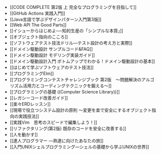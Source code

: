 
- [[CODE COMPLETE 第2版 上 完全なプログラミングを目指して]]
- [[GitHub Actions 実践入門]]
- [[Java言語で学ぶデザインパターン入門第3版]]
- [[Web API The Good Parts]]
- [[イシューからはじめよ──知的生産の「シンプルな本質」]]
- [[オブジェクト指向のこころ]]
- [[ソフトウェアテスト技法ドリル―テスト設計の考え方と実際]]
- [[ドメイン駆動設計 サンプルコード&FAQ]]
- [[ドメイン駆動設計 モデリング実装ガイド]]
- [[ドメイン駆動設計入門 ボトムアップでわかる！ドメイン駆動設計の基本]]
- [[はじめて学ぶソフトウェアのテスト技法]]
- [[プログラミングElm]]
- [[プログラミングコンテストチャレンジブック 第2版　～問題解決のアルゴリズム活用力とコーディングテクニックを鍛える～]]
- [[プログラミングの基礎 ((Computer Science Library))]]
- [[レガシーコード改善ガイド]]
- [[楽々ERDレッスン]]
- [[現場で役立つシステム設計の原則 〜変更を楽で安全にするオブジェクト指向の実践技法]]
- [[実践Vim　思考のスピードで編集しよう！]]
- [[リファクタリング(第2版) 既存のコードを安全に改善する]]
- [[人を動かす]]
- [[達人プログラマー ―熟達に向けたあなたの旅]]
- [[入門UNIXシェルプログラミング―シェルの基礎から学ぶUNIXの世界]]